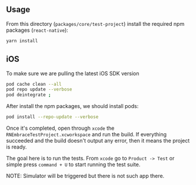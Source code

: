 ## Usage

From this directory (`packages/core/test-project`) install the required npm packages (`react-native`):

```bash
yarn install
```

## iOS

To make sure we are pulling the latest iOS SDK version

```bash
pod cache clean --all 
pod repo update --verbose
pod deintegrate ;
```

After install the npm packages, we should install pods:

```bash
pod install --repo-update --verbose
```

Once it's completed, open through `xcode` the `RNEmbraceTestProject.xcworkspace` and run the build. If everything succeeded and the build doesn't output any error, then it means the project is ready.

The goal here is to run the tests. From `xcode` go to `Product -> Test` or simple press `command + U` to start running the test suite.

NOTE: Simulator will be triggered but there is not such app there.